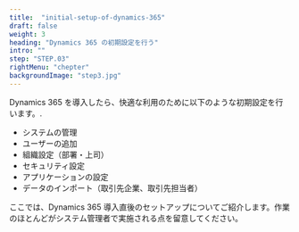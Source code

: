 ```yaml
---
title:  "initial-setup-of-dynamics-365"
draft: false
weight: 3
heading: "Dynamics 365 の初期設定を行う"
intro: ""
step: "STEP.03"
rightMenu: "chepter"
backgroundImage: "step3.jpg"
---
```


<!-- Intro -->
Dynamics 365 を導入したら、快適な利用のために以下のような初期設定を行います。.

* システムの管理
* ユーザーの追加
* 組織設定（部署・上司）
* セキュリティ設定
* アプリケーションの設定
* データのインポート（取引先企業、取引先担当者）

ここでは、Dynamics 365 導入直後のセットアップについてご紹介します。作業のほとんどがシステム管理者で実施される点を留意してください。